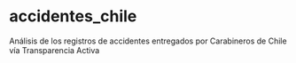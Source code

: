 # accidentes_chile
Análisis de los registros de accidentes entregados por Carabineros de Chile vía Transparencia Activa
